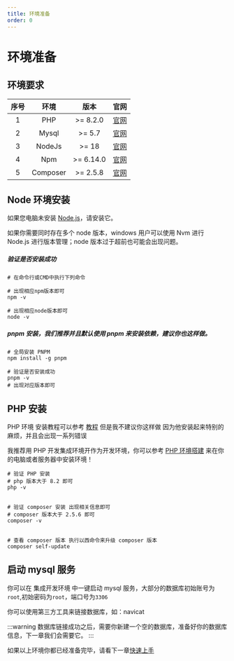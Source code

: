 ```yaml
---
title: 环境准备
order: 0
---
```


# 环境准备

## 环境要求

| 序号 |   环境   |   版本    |                                     官网                                      |
| :--: | :------: | :-------: | :---------------------------------------------------------------------------: |
|  1   |   PHP    | >= 8.2.0  |   <a href="https://www.php.net/" target="_blank" rel="noreferrer">官网</a>    |
|  2   |  Mysql   |  >= 5.7   | <a href="https://www.mysql.com/cn/" target="_blank" rel="noreferrer">官网</a> |
|  3   |  NodeJs  |   >= 18   |    <a href="https://nodejs.org/" target="_blank" rel="noreferrer">官网</a>    |
|  4   |   Npm    | >= 6.14.0 |  <a href="https://www.npmjs.com/" target="_blank" rel="noreferrer">官网</a>   |
|  5   | Composer | >= 2.5.8  | <a href="https://getcomposer.org/" target="_blank" rel="noreferrer">官网</a>  |

## Node 环境安装

如果您电脑未安装 <a href="https://nodejs.org/" target="_blank" rel="noreferrer">Node.js</a>，请安装它。

如果你需要同时存在多个 node 版本，windows 用户可以使用 Nvm 进行 Node.js 进行版本管理；node 版本过于超前也可能会出现问题。

##### 验证是否安装成功

```shell
# 在命令行或CMD中执行下列命令

# 出现相应npm版本即可
npm -v

# 出现相应node版本即可
node -v
```

##### pnpm 安装，我们推荐并且默认使用 pnpm 来安装依赖，建议你也这样做。

```shell
# 全局安装 PNPM
npm install -g pnpm

# 验证是否安装成功
pnpm -v
# 出现对应版本即可
```

## PHP 安装

PHP 环境 安装教程可以参考 <a href="https://zhuanlan.zhihu.com/p/364743118" target="_blank" rel="noreferrer">教程</a> 但是我不建议你这样做
因为他安装起来特别的麻烦，并且会出现一系列错误

我推荐用 PHP 开发集成环境开作为开发环境，你可以参考 [PHP 环境搭建](/problem/php) 来在你的电脑或者服务器中安装环境！

```shell
# 验证 PHP 安装
# php 版本大于 8.2 即可
php -v


# 验证 composer 安装 出现相关信息即可
# composer 版本大于 2.5.6 即可
composer -v


# 查看 composer 版本 执行以西命令来升级 composer 版本
composer self-update

```

## 启动 mysql 服务

你可以在 集成开发环境 中一键启动 mysql 服务，大部分的数据库初始账号为`root`,初始密码为`root`，端口号为`3306`

你可以使用第三方工具来链接数据库，如：navicat

:::warning
数据库链接成功之后，需要你新建一个空的数据库，准备好你的数据库信息，下一章我们会需要它。
:::

如果以上环境你都已经准备完毕，请看下一章[快速上手](/laravel/start)
